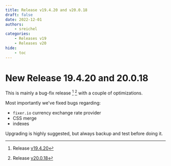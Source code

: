 ```yaml
---
title: Release v19.4.20 and v20.0.18
draft: false
date: 2022-12-01
authors:
    - sreichel
categories:
    - Releases v19
    - Releases v20
hide:
    - toc
---
```


# New Release 19.4.20 and 20.0.18

This is mainly a bug-fix release [^1] [^2] with a couple of optimizations.

<!-- more -->

Most importantly we've fixed bugs regarding:

- `fixer.io` currency exchange rate provider
- CSS merge
- indexes

Upgrading is highly suggested, but always backup and test before doing it.

[^1]: Release [v19.4.20](https://github.com/OpenMage/magento-lts/releases/tag/v19.4.20)
[^2]: Release [v20.0.18](https://github.com/OpenMage/magento-lts/releases/tag/v20.0.18)
